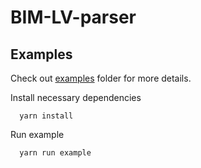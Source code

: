 # BIM-LV-parser

## Examples

Check out [examples](https://github.com/repype/bim-lv-container/tree/master/examples) folder for more details.

Install necessary dependencies

```
  yarn install
```

Run example

```
  yarn run example
```
